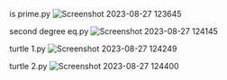is prime.py
![Screenshot 2023-08-27 123645](https://github.com/navidrezahadian/python.tamrin/assets/92804948/5295beb0-75e8-45d2-8e1e-d036748e18ee)

second degree eq.py
![Screenshot 2023-08-27 124145](https://github.com/navidrezahadian/python.tamrin/assets/92804948/374f4a85-0325-453b-91c1-fc572f867501)

turtle 1.py
![Screenshot 2023-08-27 124249](https://github.com/navidrezahadian/python.tamrin/assets/92804948/80e3b910-9460-4871-a49b-cbc25e353272)

turtle 2.py
![Screenshot 2023-08-27 124400](https://github.com/navidrezahadian/python.tamrin/assets/92804948/2119ba65-1d4b-46d9-8879-e0c65447ef0f)

